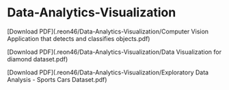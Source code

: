 # Data-Analytics-Visualization

[Download PDF](.reon46/Data-Analytics-Visualization/Computer Vision Application that detects and classifies objects.pdf)

[Download PDF](.reon46/Data-Analytics-Visualization/Data Visualization for diamond dataset.pdf)

[Download PDF](.reon46/Data-Analytics-Visualization/Exploratory Data Analysis - Sports Cars Dataset.pdf)

